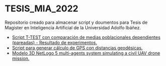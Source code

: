 # TESIS_MIA_2022
 Repositorio creado para almacenar script y doumentos para Tesis de Magister en Inteligencia Artificial de la Universidad Adolfo Ibáñez.
 
 - [Script T-TEST con comparación de medias poblacionales dependientes (pareadas) - Resultado de experimentos.](https://github.com/educarrascov/TESIS_MIA_2022/blob/main/Script/Untitled.ipynb)
 - [Script para generar cálculo de GPS con distancias geodésicas.](https://github.com/educarrascov/TESIS_MIA_2022/blob/main/Script/1.%20C%C3%A1lculo%20GPS/Calculo%20GPS.ipynb)
 - [Modelo 3D NetLogo 5 multi-agents system simulating a civil UAV drone mission.](https://github.com/educarrascov/TESIS_MIA_2022/tree/main/Script/3.%20Modelo%20Drone%20Profe%20Canessa)
